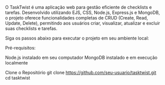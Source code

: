 O TaskTwist é uma aplicação web para gestão eficiente de checklists e tarefas. Desenvolvido utilizando EJS, CSS, Node.js, Express.js e MongoDB, o projeto oferece funcionalidades completas de CRUD (Create, Read, Update, Delete), permitindo aos usuários criar, visualizar, atualizar e excluir suas checklists e tarefas.

Siga os passos abaixo para executar o projeto em seu ambiente local:

Pré-requisitos: 

Node.js instalado em seu computador
MongoDB instalado e em execução localmente

Clone o Repositório
git clone https://github.com/seu-usuario/tasktwist.git
cd tasktwist
